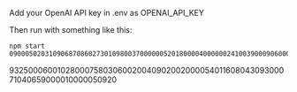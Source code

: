 Add your OpenAI API key in .env as OPENAI_API_KEY

Then run with something like this:

```
npm start 090005020310906870860273010980037000000520180000400000024100390009060008000700400
```

932500060010280007580306002004090200200005401160804309300071040659000010000050920
